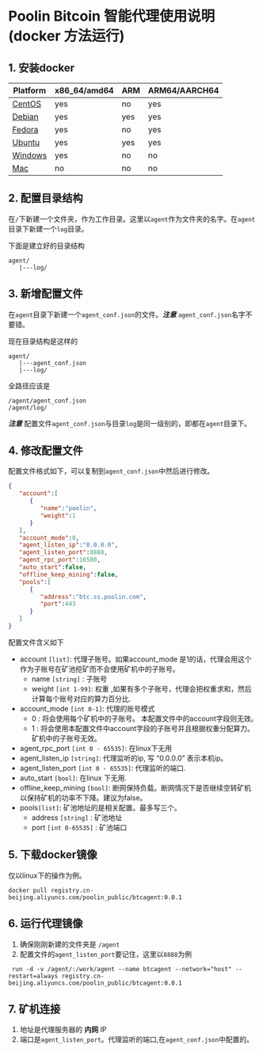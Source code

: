 # Poolin Bitcoin 智能代理使用说明 (docker 方法运行)

## 1. 安装docker
|Platform|x86_64/amd64|ARM|ARM64/AARCH64|
|---|---|---|---|
|[CentOS](https://docs.docker.com/install/linux/docker-ce/centos/)|yes|no|yes|
|[Debian](https://docs.docker.com/install/linux/docker-ce/debian/)|yes|yes|yes|
|[Fedora](https://docs.docker.com/install/linux/docker-ce/fedora/)|yes|no|yes|
|[Ubuntu](https://docs.docker.com/install/linux/docker-ce/ubuntu/)|yes|yes|yes| 
|[Windows](https://docs.docker.com/docker-for-windows/install/)|yes | no | no |
|[Mac](https://docs.docker.com/docker-for-mac/install/) | no | no | no |


## 2. 配置目录结构

在`/`下新建一个文件夹，作为工作目录。这里以`agent`作为文件夹的名字。在`agent`目录下新建一个`log`目录。

下面是建立好的目录结构
```
agent/
   |---log/
```

## 3. 新增配置文件
在`agent`目录下新建一个`agent_conf.json`的文件。***注意*** `agent_conf.json`名字不要错。

现在目录结构是这样的

```
agent/
   |---agent_conf.json
   |---log/
```
全路径应该是

```
/agent/agent_conf.json
/agent/log/
```

***注意*** 配置文件`agent_conf.json`与目录`log`是同一级别的，即都在`agent`目录下。

## 4. 修改配置文件

配置文件格式如下，可以复制到`agent_conf.json`中然后进行修改。


```json
{  
   "account":[  
      {  
         "name":"poolin",
         "weight":1
      }
   ],
   "account_mode":0,
   "agent_listen_ip":"0.0.0.0",
   "agent_listen_port":8888,
   "agent_rpc_port":16580,
   "auto_start":false,
   "offline_keep_mining":false,
   "pools":[  
      {  
         "address":"btc.ss.poolin.com",
         "port":443
      }
   ]
}
```

配置文件含义如下

- account `[list]`: 代理子账号。如果account_mode 是1的话，代理会用这个作为子账号在矿池挖矿而不会使用矿机中的子账号。
  - name `[string]`    : 子账号 
  - weight `[int 1-99]`: 权重 ,如果有多个子账号，代理会把权重求和，然后计算每个账号对应的算力百分比. 
- account_mode `[int 0-1]`: 代理的账号模式 
  - 0 : 将会使用每个矿机中的子账号。 本配置文件中的account字段则无效。
  - 1 : 将会使用本配置文件中account字段的子账号并且根据权重分配算力。矿机中的子账号无效。
- agent_rpc_port `[int 0 - 65535]`: 在linux下无用
- agent_listen_ip `[string]`: 代理监听的ip, 写 “0.0.0.0” 表示本机ip。
- agent_listen_port `[int 0 - 65535]`: 代理监听的端口. 
- auto_start `[bool]`: 在linux 下无用. 
- offline_keep_mining `[bool]`: 断网保持负载。断网情况下是否继续空转矿机以保持矿机的功率不下降。建议为false。 
- pools`[list]`: 矿池地址的是相关配置。最多写三个。
  - address `[string]` : 矿池地址
  - port `[int 0-65535]` : 矿池端口


## 5. 下载docker镜像

仅以linux下的操作为例。

```shell
docker pull registry.cn-beijing.aliyuncs.com/poolin_public/btcagent:0.0.1
```

## 6. 运行代理镜像

1. 确保刚刚新建的文件夹是 `/agent`
2. 配置文件的`agent_listen_port`要记住，这里以`8888`为例

```shell
 run -d -v /agent/:/work/agent --name btcagent --network="host" --restart=always registry.cn-beijing.aliyuncs.com/poolin_public/btcagent:0.0.1
```

## 7. 矿机连接

1. 地址是代理服务器的 **内网** IP
2. 端口是`agent_listen_port`。代理监听的端口,在`agent_conf.json`中配置的。